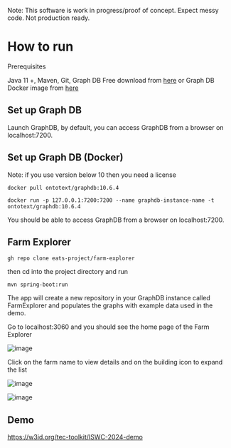 Note: This software is work in progress/proof of concept. Expect messy code. Not production ready. 

# How to run

Prerequisites

Java 11 +,
Maven,
Git, 
Graph DB Free download from <a href="https://graphdb.ontotext.com/">here</a> or Graph DB Docker image from <a href="https://hub.docker.com/r/ontotext/graphdb/tags">here</a>

## Set up Graph DB
Launch GraphDB, by default, you can access GraphDB from a browser on localhost:7200.

## Set up Graph DB (Docker)

Note: if you use version below 10 then you need a license

````
docker pull ontotext/graphdb:10.6.4
````

````
docker run -p 127.0.0.1:7200:7200 --name graphdb-instance-name -t ontotext/graphdb:10.6.4
````

You should be able to access GraphDB from a browser on localhost:7200.

## Farm Explorer

````
gh repo clone eats-project/farm-explorer
````

then cd into the project directory and run 

````
mvn spring-boot:run
````

The app will create a new repository in your GraphDB instance called FarmExplorer and populates the graphs with example data used in the demo.

Go to localhost:3060 and you should see the home page of the Farm Explorer


![image](https://github.com/eats-project/farm-explorer/assets/4025828/9336b4b1-0a4c-4bba-8441-aa3ea86cedbf)

Click on the farm name to view details and on the building icon to expand the list

![image](https://github.com/eats-project/farm-explorer/assets/4025828/3b8c29cb-ce2b-4802-9879-38d421c45b49)

![image](https://github.com/eats-project/farm-explorer/assets/4025828/5bded7ce-0dab-49c4-8b9f-150045f0a25d)


## Demo 

<a href="https://w3id.org/tec-toolkit/ISWC-2024-demo">https://w3id.org/tec-toolkit/ISWC-2024-demo</a>
